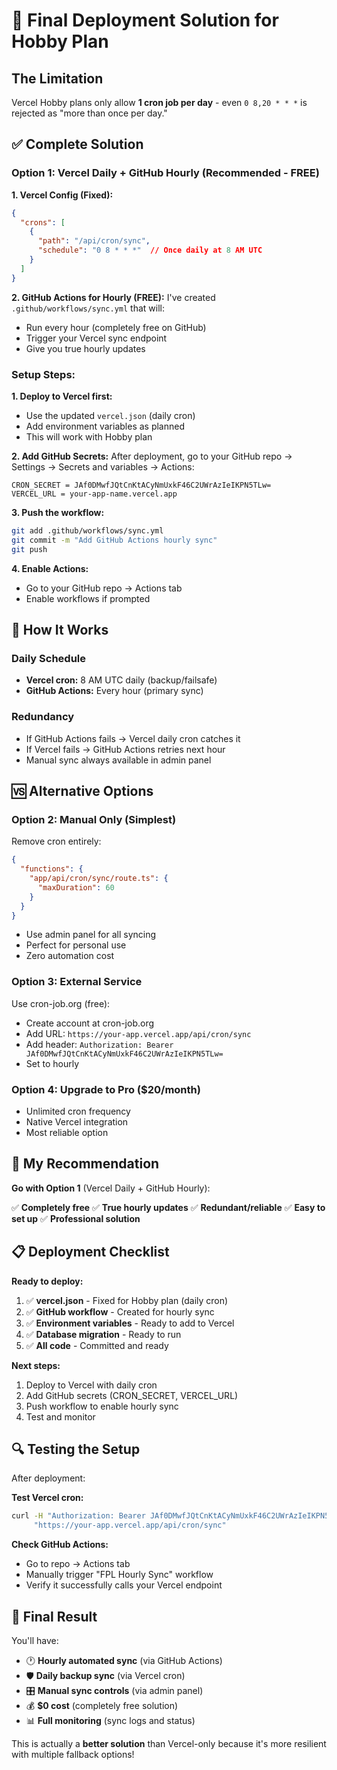 # 🎯 Final Deployment Solution for Hobby Plan

## The Limitation
Vercel Hobby plans only allow **1 cron job per day** - even `0 8,20 * * *` is rejected as "more than once per day."

## ✅ Complete Solution

### Option 1: Vercel Daily + GitHub Hourly (Recommended - FREE)

**1. Vercel Config (Fixed):**
```json
{
  "crons": [
    {
      "path": "/api/cron/sync",
      "schedule": "0 8 * * *"  // Once daily at 8 AM UTC
    }
  ]
}
```

**2. GitHub Actions for Hourly (FREE):**
I've created `.github/workflows/sync.yml` that will:
- Run every hour (completely free on GitHub)
- Trigger your Vercel sync endpoint
- Give you true hourly updates

### Setup Steps:

**1. Deploy to Vercel first:**
- Use the updated `vercel.json` (daily cron)
- Add environment variables as planned
- This will work with Hobby plan

**2. Add GitHub Secrets:**
After deployment, go to your GitHub repo → Settings → Secrets and variables → Actions:

```
CRON_SECRET = JAf0DMwfJQtCnKtACyNmUxkF46C2UWrAzIeIKPN5TLw=
VERCEL_URL = your-app-name.vercel.app
```

**3. Push the workflow:**
```bash
git add .github/workflows/sync.yml
git commit -m "Add GitHub Actions hourly sync"
git push
```

**4. Enable Actions:**
- Go to your GitHub repo → Actions tab
- Enable workflows if prompted

## 🚀 How It Works

### Daily Schedule
- **Vercel cron:** 8 AM UTC daily (backup/failsafe)
- **GitHub Actions:** Every hour (primary sync)

### Redundancy
- If GitHub Actions fails → Vercel daily cron catches it
- If Vercel fails → GitHub Actions retries next hour
- Manual sync always available in admin panel

## 🆚 Alternative Options

### Option 2: Manual Only (Simplest)
Remove cron entirely:
```json
{
  "functions": {
    "app/api/cron/sync/route.ts": {
      "maxDuration": 60
    }
  }
}
```
- Use admin panel for all syncing
- Perfect for personal use
- Zero automation cost

### Option 3: External Service
Use cron-job.org (free):
- Create account at cron-job.org
- Add URL: `https://your-app.vercel.app/api/cron/sync`
- Add header: `Authorization: Bearer JAf0DMwfJQtCnKtACyNmUxkF46C2UWrAzIeIKPN5TLw=`
- Set to hourly

### Option 4: Upgrade to Pro ($20/month)
- Unlimited cron frequency
- Native Vercel integration
- Most reliable option

## 🎯 My Recommendation

**Go with Option 1** (Vercel Daily + GitHub Hourly):

✅ **Completely free**
✅ **True hourly updates**
✅ **Redundant/reliable**
✅ **Easy to set up**
✅ **Professional solution**

## 📋 Deployment Checklist

**Ready to deploy:**

1. ✅ **vercel.json** - Fixed for Hobby plan (daily cron)
2. ✅ **GitHub workflow** - Created for hourly sync
3. ✅ **Environment variables** - Ready to add to Vercel
4. ✅ **Database migration** - Ready to run
5. ✅ **All code** - Committed and ready

**Next steps:**
1. Deploy to Vercel with daily cron
2. Add GitHub secrets (CRON_SECRET, VERCEL_URL)
3. Push workflow to enable hourly sync
4. Test and monitor

## 🔍 Testing the Setup

After deployment:

**Test Vercel cron:**
```bash
curl -H "Authorization: Bearer JAf0DMwfJQtCnKtACyNmUxkF46C2UWrAzIeIKPN5TLw=" \
     "https://your-app.vercel.app/api/cron/sync"
```

**Check GitHub Actions:**
- Go to repo → Actions tab
- Manually trigger "FPL Hourly Sync" workflow
- Verify it successfully calls your Vercel endpoint

## 🎉 Final Result

You'll have:
- 🕐 **Hourly automated sync** (via GitHub Actions)
- 🛡️ **Daily backup sync** (via Vercel cron)
- 🎛️ **Manual sync controls** (via admin panel)
- 💰 **$0 cost** (completely free solution)
- 📊 **Full monitoring** (sync logs and status)

This is actually a **better solution** than Vercel-only because it's more resilient with multiple fallback options!